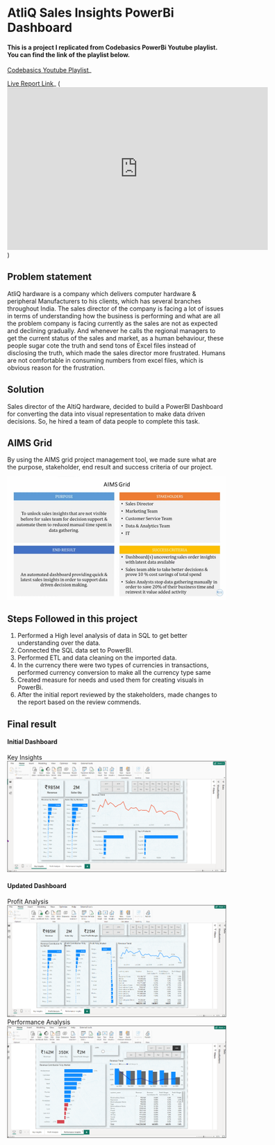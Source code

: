 # AtliQ Sales Insights PowerBi Dashboard
#### This is a project I replicated from Codebasics PowerBi Youtube playlist. You can find the link of the playlist below.

[Codebasics Youtube Playlist](https://www.youtube.com/watch?v=hhZ62IlTxYs&list=PLeo1K3hjS3uva8pk1FI3iK9kCOKQdz1I9&ab_channel=codebasics)_ 

[Live Report Link](https://www.novypro.com/project/atliq-sales-insights-powerbi-dashboard-power-bi)_ (<iframe title="AtliQ Sales Insights PowerBi Dashboard" width="600" height="373.5" src="https://app.powerbi.com/view?r=eyJrIjoiODg5NWViYmMtMmM4NS00YTE5LWE3YTQtMGE3MmQ1MTI2MzkzIiwidCI6ImM2ZTU0OWIzLTVmNDUtNDAzMi1hYWU5LWQ0MjQ0ZGM1YjJjNCJ9" frameborder="0" allowFullScreen="true"></iframe>)

## Problem statement
AtliQ hardware is a company which delivers computer hardware & peripheral Manufacturers to his clients, which has several branches throughout India. The sales director of the company is facing a lot of issues in terms of understanding how the business is performing and what are all the problem company is facing currently as the sales are not as expected and declining gradually. And whenever he calls the regional managers to get the current status of the sales and market, as a human behaviour, these people sugar cote the truth and send tons of Excel files instead of disclosing the truth, which made the sales director more frustrated. Humans are not comfortable in consuming numbers from excel files, which is obvious reason for the frustration.

## Solution
Sales director of the AltiQ hardware, decided to build a PowerBI Dashboard for converting the data into visual representation to make data driven decisions. So, he hired a team of data people to complete this task.

## AIMS Grid
By using the AIMS grid project management tool, we made sure what are the purpose, stakeholder, end result and success criteria of our project.


![AIMS GRID](https://github.com/alisyedakkas/AtliQ_Sales_Insigths_PowerBi/blob/main/Photos/AIMS.jpg)


## Steps Followed in this project
1. Performed a High level analysis of data in SQL to get better understanding over the data.
2. Connected the SQL data set to PowerBI.
3. Performed ETL and data cleaning on the imported data.
4. In the currency there were two types of currencies in transactions, performed currency conversion to make all the currency type same
5. Created measure for needs and used them for creating visuals in PowerBi.
6. After the initial report reviewed by the stakeholders, made changes to the report based on the review commends.


## Final result
#### Initial Dashboard

Key Insights
![Key Insights](https://github.com/alisyedakkas/AtliQ_Sales_Insigths_PowerBi/blob/main/Photos/Dashboard/Initial%20Dashboard_Key%20Insights.png)

#### Updated Dashboard
Profit Analysis
![Profit Analysis](https://github.com/alisyedakkas/AtliQ_Sales_Insigths_PowerBi/blob/main/Photos/Dashboard/Final%20Dashboard_Profit%20Analysis.png)
Performance Analysis
![Performance Analysis](https://github.com/alisyedakkas/AtliQ_Sales_Insigths_PowerBi/blob/main/Photos/Dashboard/Final%20Dashboard_Performance%20Analysis.png)
